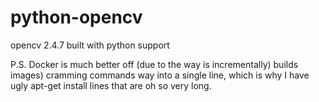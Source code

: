 python-opencv
=============

opencv 2.4.7 built with python support

P.S. Docker is much better off (due to the way is incrementally)
builds images) cramming commands way into a single line, which is
why I have ugly apt-get install lines that are oh so very long.
